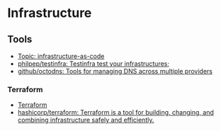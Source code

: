 # Infrastructure

## Tools

- [Topic: infrastructure-as-code](https://github.com/topics/infrastructure-as-code)
- [philpep/testinfra: Testinfra test your infrastructures](https://github.com/philpep/testinfra);
- [github/octodns: Tools for managing DNS across multiple providers](https://github.com/github/octodns)

### Terraform

- [Terraform](https://www.terraform.io/)
- [hashicorp/terraform: Terraform is a tool for building, changing, and combining infrastructure safely and efficiently.](https://github.com/hashicorp/terraform)
